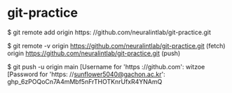 # git-practice
$ git remote add origin https: //github.com/neuralintlab/git-practice.git

$ git remote -v
origin  https://github.com/neuralintlab/git-practice.git (fetch)
origin  https://github.com/neuralintlab/git-practice.git (push)

$ git push -u origin main
[Username for 'https ://github.com': witzoe
[Password for 'https: //sunflower5040@gachon.ac.kr': 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
